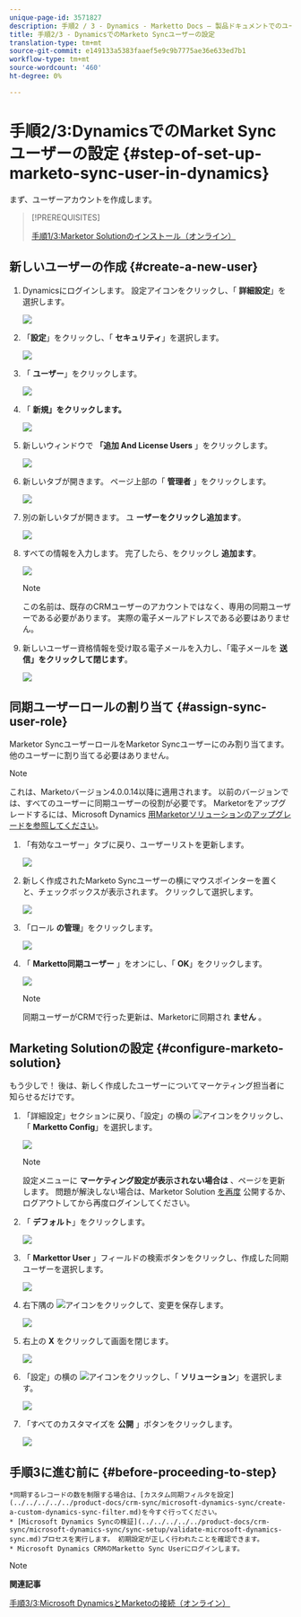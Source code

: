 ```yaml
---
unique-page-id: 3571827
description: 手順2 / 3 - Dynamics - Marketto Docs — 製品ドキュメントでのユーザー同期の設定
title: 手順2/3 - DynamicsでのMarketo Syncユーザーの設定
translation-type: tm+mt
source-git-commit: e149133a5383faaef5e9c9b7775ae36e633ed7b1
workflow-type: tm+mt
source-wordcount: '460'
ht-degree: 0%

---
```



# 手順2/3:DynamicsでのMarket Syncユーザーの設定 {#step-of-set-up-marketo-sync-user-in-dynamics}

まず、ユーザーアカウントを作成します。

>[!PREREQUISITES]
>
>[手順1/3:Marketor Solutionのインストール（オンライン）](step-1-of-3-install.md)

## 新しいユーザーの作成 {#create-a-new-user}

1. Dynamicsにログインします。 設定アイコンをクリックし、「 **詳細設定**」を選択します。

   ![](assets/one.png)

1. 「**設定**」をクリックし、「 **セキュリティ**」を選択します。

   ![](assets/two.png)

1. 「 **ユーザー**」をクリックします。

   ![](assets/three.png)

1. 「 **新規」をクリックします。**

   ![](assets/four.png)

1. 新しいウィンドウで **「追加 And License Users** 」をクリックします。

   ![](assets/five.png)

1. 新しいタブが開きます。 ページ上部の「 **管理者** 」をクリックします。

   ![](assets/six.png)

1. 別の新しいタブが開きます。 ユ **ーザーをクリックし追加ます**。

   ![](assets/seven.png)

1. すべての情報を入力します。 完了したら、をクリックし **追加ます**。

   ![](assets/eight.png)

   >[!NOTE]
   >
   >この名前は、既存のCRMユーザーのアカウントではなく、専用の同期ユーザーである必要があります。 実際の電子メールアドレスである必要はありません。

1. 新しいユーザー資格情報を受け取る電子メールを入力し、「電子メールを **送信」をクリックして閉じます**。

   ![](assets/nine.png)

## 同期ユーザーロールの割り当て {#assign-sync-user-role}

Marketor SyncユーザーロールをMarketor Syncユーザーにのみ割り当てます。 他のユーザーに割り当てる必要はありません。

>[!NOTE]
>
>これは、Marketoバージョン4.0.0.14以降に適用されます。 以前のバージョンでは、すべてのユーザーに同期ユーザーの役割が必要です。 Marketorをアップグレードするには、Microsoft Dynamics [用Marketorソリューションのアップグレードを参照してください](../../../../../product-docs/crm-sync/microsoft-dynamics-sync/sync-setup/download-the-marketo-lead-management-solution/upgrade-the-marketo-solution-for-microsoft-dynamics.md)。

1. 「有効なユーザー」タブに戻り、ユーザーリストを更新します。

   ![](assets/ten.png)

1. 新しく作成されたMarketo Syncユーザーの横にマウスポインターを置くと、チェックボックスが表示されます。 クリックして選択します。

   ![](assets/eleven.png)

1. 「ロール **の管理**」をクリックします。

   ![](assets/twelve.png)

1. 「 **Marketto同期ユーザー** 」をオンにし、「 **OK**」をクリックします。

   ![](assets/thirteen.png)

   >[!NOTE]
   >
   >同期ユーザーがCRMで行った更新は、Marketorに同期され **ません** 。

## Marketing Solutionの設定 {#configure-marketo-solution}

もう少しで！ 後は、新しく作成したユーザーについてマーケティング担当者に知らせるだけです。

1. 「詳細設定」セクションに戻り、「設定」の横の ![](assets/image2015-5-13-15-3a49-3a19.png)アイコンをクリックし、「 **Marketto Config**」を選択します。

   ![](assets/fourteen.png)

   >[!NOTE]
   >
   >設定メニューに **マーケティング設定が表示されない場合は** 、ページを更新します。 問題が解決しない場合は、Marketor Solution [を再度](https://docs.marketo.com/pages/viewpage.action?pageId=3571822#publish-customizations)[](https://docs.marketo.com/pages/viewpage.action?pageId=3571822#publish-customizations) 公開するか、ログアウトしてから再度ログインしてください。

1. 「 **デフォルト**」をクリックします。

   ![](assets/fifteen.png)

1. 「 **Markettor User** 」フィールドの検索ボタンをクリックし、作成した同期ユーザーを選択します。

   ![](assets/sixteen.png)

1. 右下隅の ![](assets/image2015-3-13-15-3a10-3a11.png)アイコンをクリックして、変更を保存します。

   ![](assets/image2015-3-13-15-3a3-3a3.png)

1. 右上の **X** をクリックして画面を閉じます。

   ![](assets/seventeen.png)

1. 「設定」の横の ![](assets/image2015-5-13-15-3a49-3a19-1.png)アイコンをクリックし、「 **ソリューション**」を選択します。

   ![](assets/eighteen.png)

1. 「すべてのカスタマイズを **公開** 」ボタンをクリックします。

   ![](assets/nineteen.png)

## 手順3に進む前に {#before-proceeding-to-step}

    *同期するレコードの数を制限する場合は、[カスタム同期フィルタを設定](../../../../../product-docs/crm-sync/microsoft-dynamics-sync/create-a-custom-dynamics-sync-filter.md)を今すぐ行ってください。
    * [Microsoft Dynamics Syncの検証](../../../../../product-docs/crm-sync/microsoft-dynamics-sync/sync-setup/validate-microsoft-dynamics-sync.md)プロセスを実行します。 初期設定が正しく行われたことを確認できます。
    * Microsoft Dynamics CRMのMarketto Sync Userにログインします。

>[!NOTE]
>
>**関連記事**
>
>
>[手順3/3:Microsoft DynamicsとMarketoの接続（オンライン）](step-3-of-3-connect.md)

